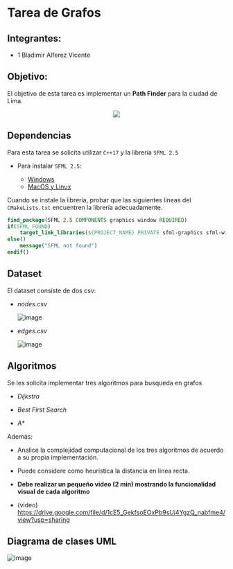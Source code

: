 # Tarea de Grafos

## Integrantes: 
- 1 Bladimir Alferez Vicente
  
## Objetivo: 
El objetivo de esta tarea es implementar un **Path Finder** para la ciudad de Lima. 

<p align="center">
    <img src=https://github.com/utec-cs-aed/homework_graph/assets/79115974/b63f69db-17eb-417a-8aa1-8483d8dcdaf0 / >
</p>

## Dependencias

Para esta tarea se solicita utilizar ```C++17``` y la librería ```SFML 2.5```

- Para instalar ```SFML 2.5```:

    - [Windows](https://www.youtube.com/watch?v=HkPRG0vfObc)
    - [MacOS y Linux](https://www.youtube.com/playlist?list=PLvv0ScY6vfd95GMoMe2zc4ZgGxWYj3vua)

Cuando se instale la librería, probar que las siguientes líneas del ```CMakeLists.txt``` encuentren la librería adecuadamente.
```cmake
find_package(SFML 2.5 COMPONENTS graphics window REQUIRED)
if(SFML_FOUND)
    target_link_libraries(${PROJECT_NAME} PRIVATE sfml-graphics sfml-window)
else()
    message("SFML not found")
endif()
```

## Dataset
El dataset consiste de dos csv:

- *nodes.csv*

    ![image](https://github.com/utec-cs-aed/homework_graph/assets/79115974/6a68cf06-196a-4605-83a7-3183e9a3f0ec)


- *edges.csv*

    ![image](https://github.com/utec-cs-aed/homework_graph/assets/79115974/247bbbd7-6203-45f4-8196-fcb0434b0f1d)


## Algoritmos
Se les solicita implementar tres algoritmos para busqueda en grafos

- *Dijkstra*

- *Best First Search*

- *A**

Además:
- Analice la complejidad computacional de los tres algoritmos de acuerdo a su propia implementación.
- Puede considere como heuristica la distancia en linea recta.
- **Debe realizar un pequeño video (2 min) mostrando la funcionalidad visual de cada algoritmo**

- (video) https://drive.google.com/file/d/1cE5_GekfsoEOxPb9sUj4YgzQ_nabfme4/view?usp=sharing 
  
## Diagrama de clases UML 

![image](https://github.com/utec-cs-aed/homework_graph/assets/79115974/f5a3d89e-cb48-4715-b172-a17e6e27ee24)
